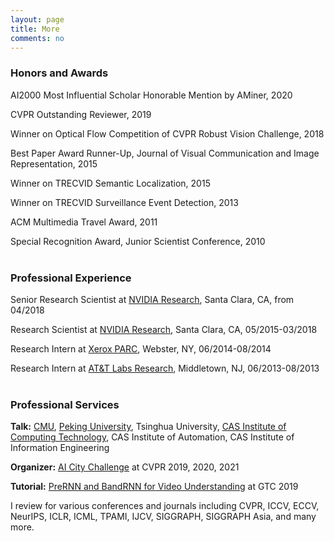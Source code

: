 ```yaml
---
layout: page
title: More
comments: no
---
```


### Honors and Awards

AI2000 Most Influential Scholar Honorable Mention by AMiner, 2020

CVPR Outstanding Reviewer, 2019

Winner on Optical Flow Competition of CVPR Robust Vision Challenge, 2018

Best Paper Award Runner-Up, Journal of Visual Communication and Image Representation, 2015

Winner on TRECVID Semantic Localization, 2015

Winner on TRECVID Surveillance Event Detection, 2013

ACM Multimedia Travel Award, 2011

Special Recognition Award, Junior Scientist Conference, 2010
<br><br>

### Professional Experience

Senior Research Scientist at [NVIDIA Research](https://research.nvidia.com), Santa Clara, CA, from 04/2018

Research Scientist at [NVIDIA Research](https://research.nvidia.com), Santa Clara, CA, 05/2015-03/2018

Research Intern at [Xerox PARC](http://www.parc.com), Webster, NY, 06/2014-08/2014

Research Intern at [AT&T Labs Research](http://www.research.att.com), Middletown, NJ, 06/2013-08/2013
<br><br>

### Professional Services

**Talk:** [CMU](https://www.ri.cmu.edu/event/temporal-modeling-and-data-synthesis-for-visual-understanding/), [Peking University](https://www.icst.pku.edu.cn/xwgg/jzxx/1321264.htm), Tsinghua University, [CAS Institute of Computing Technology](https://vipl.ict.ac.cn/view_news.php?id=165), CAS Institute of Automation, CAS Institute of Information Engineering    

**Organizer:** [AI City Challenge](https://www.aicitychallenge.org) at CVPR 2019, 2020, 2021    

**Tutorial:** [PreRNN and BandRNN for Video Understanding](/publications/papers/tutorial-gtc19.pdf) at GTC 2019    

I review for various conferences and journals including CVPR, ICCV, ECCV, NeurIPS, ICLR, ICML, TPAMI, IJCV, SIGGRAPH, SIGGRAPH Asia, and many more. 
